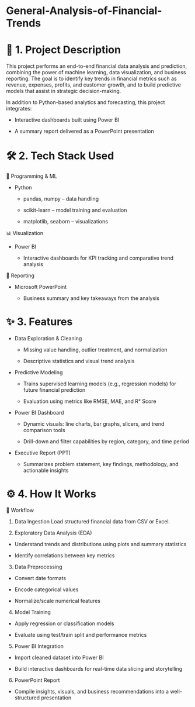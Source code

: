 # General-Analysis-of-Financial-Trends

# 📌 1. Project Description
This project performs an end-to-end financial data analysis and prediction, combining the power of machine learning, data visualization, and business reporting. The goal is to identify key trends in financial metrics such as revenue, expenses, profits, and customer growth, and to build predictive models that assist in strategic decision-making.

In addition to Python-based analytics and forecasting, this project integrates:

 - Interactive dashboards built using Power BI

 - A summary report delivered as a PowerPoint presentation

# 🛠️ 2. Tech Stack Used
🔷 Programming & ML
- Python

  - pandas, numpy – data handling

  - scikit-learn – model training and evaluation

  - matplotlib, seaborn – visualizations

📊 Visualization
- Power BI

  - Interactive dashboards for KPI tracking and comparative trend analysis

📄 Reporting
- Microsoft PowerPoint

  - Business summary and key takeaways from the analysis

# ✨ 3. Features
- Data Exploration & Cleaning

  - Missing value handling, outlier treatment, and normalization

  - Descriptive statistics and visual trend analysis

- Predictive Modeling

  - Trains supervised learning models (e.g., regression models) for future financial prediction

  - Evaluation using metrics like RMSE, MAE, and R² Score

- Power BI Dashboard

  - Dynamic visuals: line charts, bar graphs, slicers, and trend comparison tools

  - Drill-down and filter capabilities by region, category, and time period

- Executive Report (PPT)

  - Summarizes problem statement, key findings, methodology, and actionable insights
 
# ⚙️ 4. How It Works
🔁 Workflow
1. Data Ingestion
Load structured financial data from CSV or Excel.

2. Exploratory Data Analysis (EDA)

  - Understand trends and distributions using plots and summary statistics

  - Identify correlations between key metrics

3. Data Preprocessing

  - Convert date formats

  - Encode categorical values

  - Normalize/scale numerical features

4. Model Training

  - Apply regression or classification models

  - Evaluate using test/train split and performance metrics

5. Power BI Integration

 - Import cleaned dataset into Power BI

  - Build interactive dashboards for real-time data slicing and storytelling

6. PowerPoint Report

  - Compile insights, visuals, and business recommendations into a well-structured presentation
